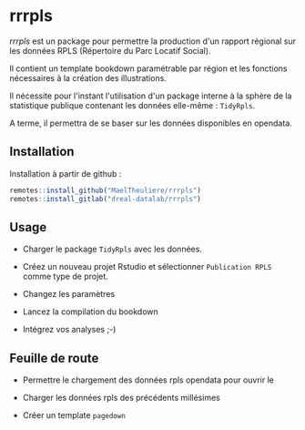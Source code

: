 # rrrpls

*rrrpls* est un package pour permettre la production d'un rapport régional sur les données RPLS (Répertoire du Parc Locatif Social).

Il contient un template bookdown paramétrable par région et les fonctions nécessaires à la création des illustrations.

Il nécessite pour l'instant l'utilisation d'un package interne à la sphère de la statistique publique contenant les données elle-même : `TidyRpls`.

A terme, il permettra de se baser sur les données disponibles en opendata.

## Installation

Installation à partir de github :

``` r
remotes::install_github("MaelTheuliere/rrrpls")
remotes::install_gitlab("dreal-datalab/rrrpls")
```

## Usage

- Charger le package `TidyRpls` avec les données.

- Créez un nouveau projet Rstudio et sélectionner `Publication RPLS` comme type de projet.

- Changez les paramètres

- Lancez la compilation du bookdown

- Intégrez vos analyses ;-)


## Feuille de route

- Permettre le chargement des données rpls opendata pour ouvrir le 

- Charger les données rpls des précédents millésimes

- Créer un template `pagedown`

